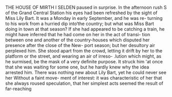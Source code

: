 THE
HOUSE OF MIRTH
I
SELDEN paused in surprise. In the afternoon rush S of the Grand Central Station his eyes had been refreshed by the sight of Miss Lily Bart.
It was a Monday in early September, and he was re- turning to his work from a hurried dip into‘the country; but what was Miss Bart doing in town at that season? If she had appeared to be catching a train, he might have inferred that he had come on her in the act of transi- tion between one and another of the country-houses which disputed her presence after the close of the New- port season; but her desultory air perplexed him. She stood apart from the crowd, letting it drift by her to the platform or the street, and wearing an air of irreso- .lution which might, as he surmised, be the mask of a very definite purpose. It struck him 'at once that she was waiting for some one, but he hardly knew why the idea arrested him. There was nothing new about Lily Bart, yet he could never see her Without a faint move- ment of interest: it was characteristic of her that she always roused speculation, that her simplest acts seemed the result of far-reaching 
